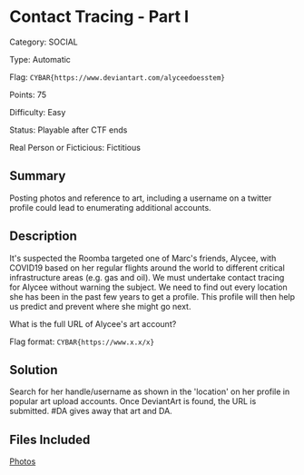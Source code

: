 # Contact Tracing - Part I
Category: SOCIAL

Type: Automatic

Flag: `CYBAR{https://www.deviantart.com/alyceedoesstem}`

Points: 75

Difficulty: Easy

Status: Playable after CTF ends

Real Person or Ficticious: Fictitious

## Summary
Posting photos and reference to art, including a username on a twitter profile could lead to enumerating additional accounts.

## Description
It's suspected the Roomba targeted one of Marc's friends, Alycee, with COVID19 based on her regular flights around the world to different critical infrastructure areas (e.g. gas and oil). We must undertake contact tracing for Alycee without warning the subject. We need to find out every location she has been in the past few years to get a profile. This profile will then help us predict and prevent where she might go next.

What is the full URL of Alycee's art account?

Flag format: `CYBAR{https://www.x.x/x}`

## Solution
Search for her handle/username as shown in the 'location' on her profile in popular art upload accounts. Once DeviantArt is found, the URL is submitted. #DA gives away that art and DA.

## Files Included
[Photos](../Files/contact_tracing_1/jpg)

